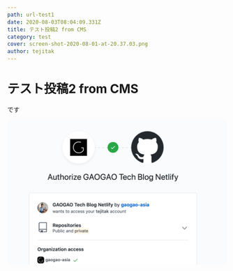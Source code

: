 ```yaml
---
path: url-test1
date: 2020-08-03T08:04:09.331Z
title: テスト投稿2 from CMS
category: test
cover: screen-shot-2020-08-01-at-20.37.03.png
author: tejitak
---
```

# テスト投稿2 from CMS

です

![](screen-shot-2020-07-31-at-18.01.19.png)
